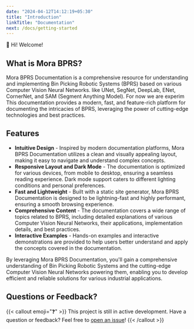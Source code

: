 ```yaml
---
date: "2024-04-12T14:12:19+05:30"
title: "Introduction"
linkTitle: "Documentation"
next: /docs/getting-started
---
```


👋 Hi! Welcome!

<!--more-->

## What is Mora BPRS?

Mora BPRS Documentation is a comprehensive resource for understanding and implementing Bin Picking Robotic Systems (BPRS) based on various Computer Vision Neural Networks. like UNet, SegNet, DeepLab, ENet, CornerNet, and SAM (Segment Anything Model).
For now we are experim
This documentation provides a modern, fast, and feature-rich platform for documenting the intricacies of BPRS, leveraging the power of cutting-edge technologies and best practices.

## Features

- **Intuitive Design** - Inspired by modern documentation platforms, Mora BPRS Documentation utilizes a clean and visually appealing layout, making it easy to navigate and understand complex concepts.
- **Responsive Layout and Dark Mode** - The documentation is optimized for various devices, from mobile to desktop, ensuring a seamless reading experience. Dark mode support caters to different lighting conditions and personal preferences.
- **Fast and Lightweight** - Built with a static site generator, Mora BPRS Documentation is designed to be lightning-fast and highly performant, ensuring a smooth browsing experience.
- **Comprehensive Content** - The documentation covers a wide range of topics related to BPRS, including detailed explanations of various Computer Vision Neural Networks, their applications, implementation details, and best practices.
- **Interactive Examples** - Hands-on examples and interactive demonstrations are provided to help users better understand and apply the concepts covered in the documentation.

By leveraging Mora BPRS Documentation, you'll gain a comprehensive understanding of Bin Picking Robotic Systems and the cutting-edge Computer Vision Neural Networks powering them, enabling you to develop efficient and reliable solutions for various industrial applications.

## Questions or Feedback?

{{< callout emoji="❓" >}}
This project is still in active development.
Have a question or feedback? Feel free to [open an issue](https://github.com/mora-bprs/mora-bprs.github.io/issues)!
{{< /callout >}}

<!-- ## Next -->
<!---->
<!-- Dive right into the following section to get started: -->

<!-- {{< cards >}} -->
<!-- {{< card link="getting-started" title="Getting Started" icon="document-text" subtitle="Learn how to create neural network models" >}} -->
<!-- {{< /cards >}} -->
